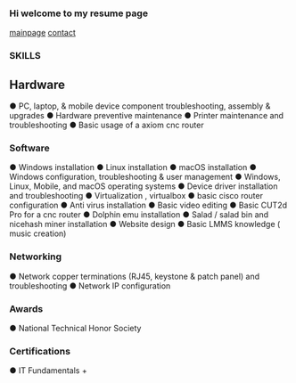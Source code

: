 ### Hi welcome to my resume page
[mainpage](https://neverlivedordied.github.io) [contact](https://neverlivedordied.github.io/contact.github.io)

 ###   SKILLS 
  
## Hardware
●	PC, laptop, & mobile device component troubleshooting, assembly & upgrades
●	Hardware preventive maintenance
●	Printer maintenance and troubleshooting
●	Basic usage of a axiom cnc router 

### Software
●	Windows installation
●	Linux installation
●	macOS installation
●	Windows configuration, troubleshooting & user management
●	Windows, Linux, Mobile, and macOS operating systems
●	Device driver installation and troubleshooting
●	Virtualization , virtualbox
●	basic cisco router configuration
●	Anti virus installation 
●	Basic video editing
●	Basic CUT2d Pro for a cnc router
●	Dolphin emu installation
●	Salad / salad bin and nicehash miner  installation
●	Website design
●	Basic LMMS knowledge ( music creation)

### Networking
●	Network copper terminations (RJ45, keystone & patch panel) and troubleshooting
●	Network IP configuration

### Awards
●	National Technical Honor Society

### Certifications
●	IT Fundamentals +
